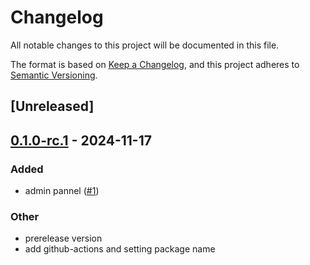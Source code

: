 # Changelog

All notable changes to this project will be documented in this file.

The format is based on [Keep a Changelog](https://keepachangelog.com/en/1.0.0/),
and this project adheres to [Semantic Versioning](https://semver.org/spec/v2.0.0.html).

## [Unreleased]

## [0.1.0-rc.1](https://github.com/giangndm/atm0s-media-cloud-services/releases/tag/atm0s-cloud-utils-v0.1.0-rc.1) - 2024-11-17

### Added

- admin pannel ([#1](https://github.com/giangndm/atm0s-media-cloud-services/pull/1))

### Other

- prerelease version
- add github-actions and setting package name
